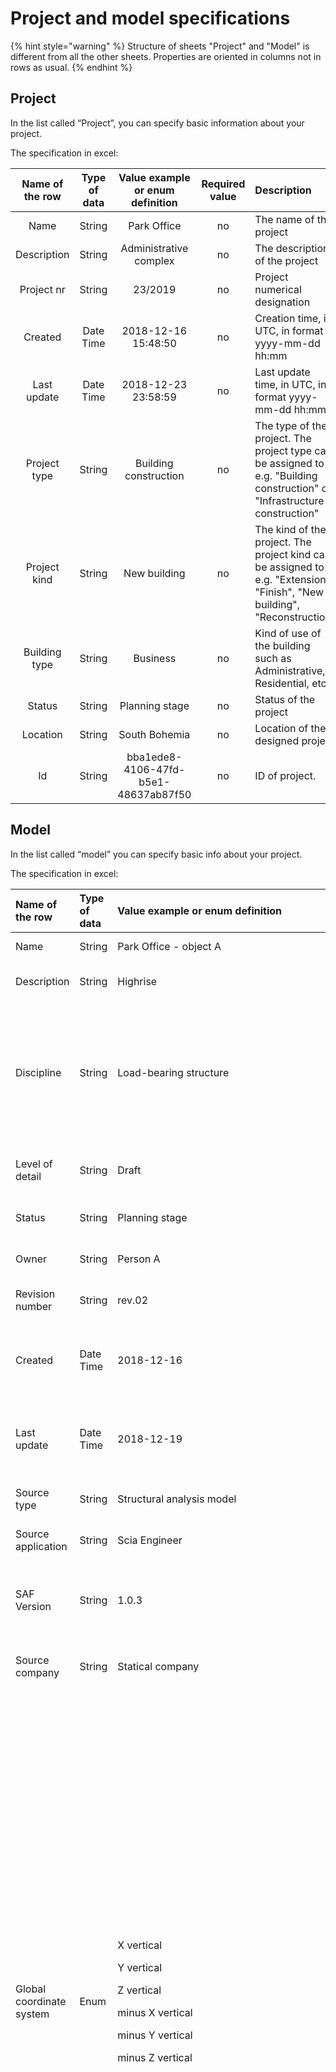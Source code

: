 # Project and model specifications

{% hint style="warning" %}
Structure of sheets "Project" and "Model" is different from all the other sheets. Properties are oriented in columns not in rows as usual.
{% endhint %}

## Project

In the list called “Project”, you can specify basic information about your project.

The specification in excel:

| Name of the row | Type of data | Value example or enum definition | Required value | Description |
| :---: | :---: | :---: | :---: | :--- |
| Name | String | Park Office | no | The name of the project |
| Description | String | Administrative complex | no | The description of the project |
| Project nr | String | 23/2019 | no | Project numerical designation |
| Created | Date Time | 2018-12-16 15:48:50 | no | Creation time, in UTC, in format yyyy-mm-dd hh:mm |
| Last update | Date Time | 2018-12-23 23:58:59 | no | Last update time, in UTC, in format yyyy-mm-dd hh:mm |
| Project type | String | Building construction | no | The type of the project. The project type can be assigned to e.g. "Building construction" or "Infrastructure construction" |
| Project kind | String | New building | no | The kind of the project. The project kind can be assigned to e.g. "Extension", "Finish", "New building", "Reconstruction" |
| Building type | String | Business | no | Kind of use of the building such as Administrative, Residential, etc… |
| Status | String | Planning stage | no | Status of the project |
| Location | String | South Bohemia | no | Location of the designed project |
| Id | String | bba1ede8-4106-47fd-b5e1-48637ab87f50 | no | ID of project. |

## Model

In the list called “model” you can specify basic info about your project.

The specification in excel:

<table>
  <thead>
    <tr>
      <th style="text-align:left">Name of the row</th>
      <th style="text-align:left">Type of data</th>
      <th style="text-align:left">Value example or enum definition</th>
      <th style="text-align:left">Required value</th>
      <th style="text-align:left">Description</th>
    </tr>
  </thead>
  <tbody>
    <tr>
      <td style="text-align:left">Name</td>
      <td style="text-align:left">String</td>
      <td style="text-align:left">Park Office - object A</td>
      <td style="text-align:left">no</td>
      <td style="text-align:left">The name of the model</td>
    </tr>
    <tr>
      <td style="text-align:left">Description</td>
      <td style="text-align:left">String</td>
      <td style="text-align:left">Highrise</td>
      <td style="text-align:left">no</td>
      <td style="text-align:left">The description of the model</td>
    </tr>
    <tr>
      <td style="text-align:left">Discipline</td>
      <td style="text-align:left">String</td>
      <td style="text-align:left">Load-bearing structure</td>
      <td style="text-align:left">no</td>
      <td style="text-align:left">Discipline can be set as Undefined, Architecture, HVAC, Load-bearing structure,
        Terrain, Facility etc.</td>
    </tr>
    <tr>
      <td style="text-align:left">Level of detail</td>
      <td style="text-align:left">String</td>
      <td style="text-align:left">Draft</td>
      <td style="text-align:left">no</td>
      <td style="text-align:left">Describe level of detail of the model</td>
    </tr>
    <tr>
      <td style="text-align:left">Status</td>
      <td style="text-align:left">String</td>
      <td style="text-align:left">Planning stage</td>
      <td style="text-align:left">no</td>
      <td style="text-align:left">Description of model status</td>
    </tr>
    <tr>
      <td style="text-align:left">Owner</td>
      <td style="text-align:left">String</td>
      <td style="text-align:left">Person A</td>
      <td style="text-align:left">no</td>
      <td style="text-align:left">Define the owner of the model</td>
    </tr>
    <tr>
      <td style="text-align:left">Revision number</td>
      <td style="text-align:left">String</td>
      <td style="text-align:left">rev.02</td>
      <td style="text-align:left">no</td>
      <td style="text-align:left">Current revision number</td>
    </tr>
    <tr>
      <td style="text-align:left">Created</td>
      <td style="text-align:left">Date Time</td>
      <td style="text-align:left">2018-12-16</td>
      <td style="text-align:left">no</td>
      <td style="text-align:left">Creation time, in UTC, in ISO format year-month-day</td>
    </tr>
    <tr>
      <td style="text-align:left">Last update</td>
      <td style="text-align:left">Date Time</td>
      <td style="text-align:left">2018-12-19</td>
      <td style="text-align:left">no</td>
      <td style="text-align:left">Last update time, in UTC, in ISO format year-month-day</td>
    </tr>
    <tr>
      <td style="text-align:left">Source type</td>
      <td style="text-align:left">String</td>
      <td style="text-align:left">Structural analysis model</td>
      <td style="text-align:left">no</td>
      <td style="text-align:left">Definition of the source data</td>
    </tr>
    <tr>
      <td style="text-align:left">Source application</td>
      <td style="text-align:left">String</td>
      <td style="text-align:left">Scia Engineer</td>
      <td style="text-align:left">no</td>
      <td style="text-align:left">Definition of the source application</td>
    </tr>
    <tr>
      <td style="text-align:left">SAF Version</td>
      <td style="text-align:left">String</td>
      <td style="text-align:left">1.0.3</td>
      <td style="text-align:left">yes</td>
      <td style="text-align:left">Definition of used version of the Structural Analysis Format</td>
    </tr>
    <tr>
      <td style="text-align:left">Source company</td>
      <td style="text-align:left">String</td>
      <td style="text-align:left">Statical company</td>
      <td style="text-align:left">no</td>
      <td style="text-align:left">Define the author company of source data</td>
    </tr>
    <tr>
      <td style="text-align:left">Global coordinate system</td>
      <td style="text-align:left">Enum</td>
      <td style="text-align:left">
        <p>X vertical</p>
        <p>Y vertical</p>
        <p>Z vertical</p>
        <p>minus X vertical</p>
        <p>minus Y vertical</p>
        <p>minus Z vertical</p>
      </td>
      <td style="text-align:left">yes</td>
      <td style="text-align:left">
        <p>Define the space orientation of the coordinates system for model</p>
        <p>Right hand rule applies all the time.</p>
        <p>X vertical - X axis goes against gravity</p>
        <p>Y vertical - Y axis goes against gravity</p>
        <p>Z vertical - Z axis goes against gravity</p>
        <p>minus X vertical - X axis goes in direction of gravity</p>
        <p>minus Y vertical - Y axis goes in direction of gravity</p>
        <p>minus Z vertical - Z axis goes in direction of gravity</p>
        <p>* For further explanation see notes below
          <br />
        </p>
      </td>
    </tr>
    <tr>
      <td style="text-align:left">LCS of cross-section</td>
      <td style="text-align:left">Enum</td>
      <td style="text-align:left">
        <p>ZYX</p>
        <p>MinusYZX</p>
        <p>MinusZMinusYX</p>
        <p>YMinusZX</p>
        <p>YZMinusX</p>
        <p>MinusZYMinusX</p>
        <p>MinusYMinusZMinusX</p>
        <p>ZMinusYMinusX</p>
      </td>
      <td style="text-align:left">yes</td>
      <td style="text-align:left">
        <p>Define the LCS orientation of used cross-section.</p>
        <p>With row &quot;LCS of cross-section&quot; the user is able to define,
          how the LCS of cross section is defined in his software. This will give
          opportunity to receiving application of SAF file to correctly interpret
          LCS of cross section with different standard. The x-axis is always in the
          centre line and all possible cases are described by this enum.</p>
        <p>For further explanation see notes below</p>
      </td>
    </tr>
    <tr>
      <td style="text-align:left">System of units</td>
      <td style="text-align:left">Enum</td>
      <td style="text-align:left">
        <p>Metric</p>
        <p>Imperial</p>
      </td>
      <td style="text-align:left">yes</td>
      <td style="text-align:left">Define the type of units system used in model</td>
    </tr>
    <tr>
      <td style="text-align:left">National code</td>
      <td style="text-align:left">Enum</td>
      <td style="text-align:left">
        <p>EC-Standard-EN</p>
        <p>EC-ONORM-EN (Austrian NA)</p>
        <p>EC-NBN-EN (Belgian NA)</p>
        <p>EC-BS-EN (British NA)</p>
        <p>EC-CYS-EN (Cypriot NA)</p>
        <p>EC-CSN-EN (Czech NA)</p>
        <p>EC-DS-EN (Danish NA)</p>
        <p>EC-NEN-EN (Dutch NA)</p>
        <p>EC-SFS-EN (Finnish NA)</p>
        <p>EC-NF-EN (French NA)</p>
        <p>EC-DIN-EN (German NA)</p>
        <p>EC-ELOT-EN (Greek NA)</p>
        <p>EC-IS-EN (Irish NA)</p>
        <p>EC-UNI-EN (Italian NA)</p>
        <p>EC-LU-EN (Luxembourgian NA)</p>
        <p>EC-MS-EN (Malaysian NA)</p>
        <p>EC-NS-EN (Norwegian NA)</p>
        <p>EC-PN-EN (Polish NA)</p>
        <p>EC-SR-EN (Romanian NA)</p>
        <p>EC-SS-EN (Singaporean NA)</p>
        <p>EC-STN-EN (Slovakian NA)</p>
        <p>EC-SIST-EN (Slovenian NA)</p>
        <p>EC-UNE-EN (Spanish NA)</p>
        <p>EC-SS-EN (Swedish NA)</p>
        <p>IBC</p>
        <p>NBR</p>
      </td>
      <td style="text-align:left">yes</td>
      <td style="text-align:left">Sets national code used for structural analysis</td>
    </tr>
    <tr>
      <td style="text-align:left">Ignored objects</td>
      <td style="text-align:left">String</td>
      <td style="text-align:left">StructuralCrossSection;StructuralPointAction</td>
      <td style="text-align:left">no</td>
      <td style="text-align:left">
        <p>Field used for update work-flow</p>
        <p>Specify the object(s) that should be excluded from update</p>
        <p>Multiple objects are divided by a semicolon</p>
        <p>See notes for all SAF objects
          <br />
        </p>
      </td>
    </tr>
    <tr>
      <td style="text-align:left">Ignored groups</td>
      <td style="text-align:left">String</td>
      <td style="text-align:left">SupportsAndHinges;StructuralLoad</td>
      <td style="text-align:left">no</td>
      <td style="text-align:left">
        <p>Field used for update work-flow</p>
        <p>Specify the groups(s) that should be excluded from update</p>
        <p>Groups are parent to objects - each group consists of multiple objects</p>
        <p>Multiple groups are divided by a semicolon</p>
        <p>See notes for all SAF groups</p>
      </td>
    </tr>
    <tr>
      <td style="text-align:left">Id</td>
      <td style="text-align:left">String</td>
      <td style="text-align:left">bba1ede8-4106-47fd-b5e1-48637ab87f47</td>
      <td style="text-align:left">no</td>
      <td style="text-align:left">ID of model.</td>
    </tr>
  </tbody>
</table>

## Notes

{% hint style="info" %}
### **Global coordinate system:**
{% endhint %}

![](../../.gitbook/assets/5_model_gcs.jpg)

{% hint style="info" %}
### **LCS of cross-section:**

* The graphical interpretation of values for row "**LCS of cross-section**" is represented below. Please keep in mind that x-axis is always in centre-line of the member. "**LCS of cross-section**" desribes how is LCS of CSS library handled and how is CSS applied on the the member.
* The first axis of the enum is the vertical one, positive direction is Zref. The second axis of the enum is the horizontal one, positive direction is Yref. Last is the axis in cente-line of the member, positive direction is Xref.
{% endhint %}

![](../../.gitbook/assets/5_model_lcs_of_css.jpg)

{% hint style="info" %}
### **System of units**

* Column headers should respect this setting and change unit accordingly, also values should be in specified units
* See [table](units.md) of units for headers

### **Ignored objects/groups:**

* See [table](ignore.md) of units for headers
{% endhint %}

